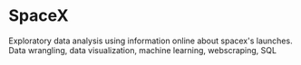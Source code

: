 # SpaceX
Exploratory data analysis using information online about spacex's launches. Data wrangling, data visualization, machine learning, webscraping, SQL
